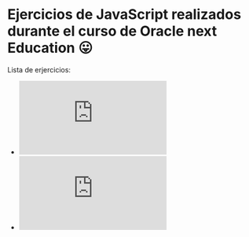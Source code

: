 # Ejercicios de JavaScript realizados durante el curso de Oracle next Education :stuck_out_tongue:


Lista de erjercicios:

- ![Juego de adivinación ](https://github.com/axlgoze/Alura-s-exercises/blob/master/adivinacion.html)
- ![ACertando el número secreto](https://github.com/axlgoze/Alura-s-exercises/blob/master/arregloAlea.html)

